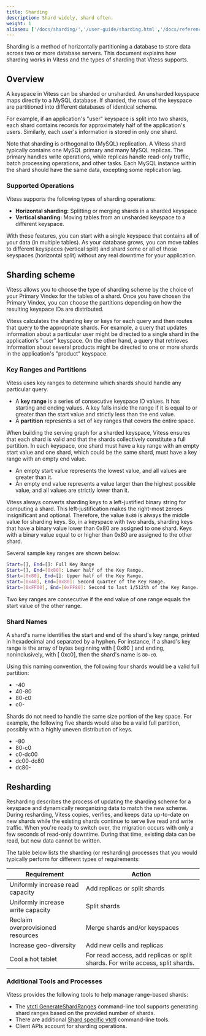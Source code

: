 ```yaml
---
title: Sharding
description: Shard widely, shard often.
weight: 1
aliases: ['/docs/sharding/','/user-guide/sharding.html','/docs/reference/sharding/']
---
```


Sharding is a method of horizontally partitioning a database to store data across two or more database servers. This document explains how sharding works in Vitess and the types of sharding that Vitess supports.

## Overview

A keyspace in Vitess can be sharded or unsharded. An unsharded keyspace maps directly to a MySQL database. If sharded, the rows of the keyspace are partitioned into different databases of identical schema.

For example, if an application's "user" keyspace is split into two shards, each shard contains records for approximately half of the application's users. Similarly, each user's information is stored in only one shard.

Note that sharding is orthogonal to (MySQL) replication. A Vitess shard typically contains one MySQL primary and many MySQL replicas. The primary handles write operations, while replicas handle read-only traffic, batch processing operations, and other tasks. Each MySQL instance within the shard should have the same data, excepting some replication lag.

### Supported Operations

Vitess supports the following types of sharding operations:

* **Horizontal sharding:** Splitting or merging shards in a sharded keyspace
* **Vertical sharding:** Moving tables from an unsharded keyspace to
  a different keyspace.

With these features, you can start with a single keyspace that contains all of your data (in multiple tables). As your database grows, you can move tables to different keyspaces (vertical split) and shard some or all of those keyspaces (horizontal split) without any real downtime for your application.

## Sharding scheme

Vitess allows you to choose the type of sharding scheme by the choice of your Primary Vindex for the tables of a shard. Once you have chosen the Primary Vindex, you can choose the partitions depending on how the resulting keyspace IDs are distributed.

Vitess calculates the sharding key or keys for each query and then routes that query to the appropriate shards. For example, a query that updates information about a particular user might be directed to a single shard in the application's "user" keyspace. On the other hand, a query that retrieves information about several products might be directed to one or more shards in the application's "product" keyspace.

### Key Ranges and Partitions

Vitess uses key ranges to determine which shards should handle any particular query.

* A **key range** is a series of consecutive keyspace ID values. It has starting and ending values. A key falls inside the range if it is equal to or greater than the start value and strictly less than the end value.
* A **partition** represents a set of key ranges that covers the entire space.

When building the serving graph for a sharded keyspace, Vitess ensures that each shard is valid and that the shards collectively constitute a full partition. In each keyspace, one shard must have a key range with an empty start value and one shard, which could be the same shard, must have a key range with an empty end value.

* An empty start value represents the lowest value, and all values are greater than it.
* An empty end value represents a value larger than the highest possible value, and all values are strictly lower than it.

Vitess always converts sharding keys to a left-justified binary string for computing a shard. This left-justification makes the right-most zeroes insignificant and optional. Therefore, the value `0x80` is always the middle value for sharding keys. So, in a keyspace with two shards, sharding keys that have a binary value lower than 0x80 are assigned to one shard. Keys with a binary value equal to or higher than 0x80 are assigned to the other shard.

Several sample key ranges are shown below:

``` sh
Start=[], End=[]: Full Key Range
Start=[], End=[0x80]: Lower half of the Key Range.
Start=[0x80], End=[]: Upper half of the Key Range.
Start=[0x40], End=[0x80]: Second quarter of the Key Range.
Start=[0xFF00], End=[0xFF80]: Second to last 1/512th of the Key Range.
```

Two key ranges are consecutive if the end value of one range equals the start value of the other range.

### Shard Names

A shard's name identifies the start and end of the shard's key range, printed in hexadecimal and separated by a hyphen. For instance, if a shard's key range is the array of bytes beginning with [ 0x80 ] and ending, noninclusively, with [ 0xc0], then the shard's name is `80-c0`.

Using this naming convention, the following four shards would be a valid full partition:

* -40
* 40-80
* 80-c0
* c0-

Shards do not need to handle the same size portion of the key space. For example, the following five shards would also be a valid full partition, possibly with a highly uneven distribution of keys.

* -80
* 80-c0
* c0-dc00
* dc00-dc80
* dc80-

## Resharding

Resharding describes the process of updating the sharding scheme for a keyspace and dynamically reorganizing data to match the new scheme. During resharding, Vitess copies, verifies, and keeps data up-to-date on new shards while the existing shards continue to serve live read and write traffic. When you're ready to switch over, the migration occurs with only a few seconds of read-only downtime. During that time, existing data can be read, but new data cannot be written.

The table below lists the sharding (or resharding) processes that you would typically perform for different types of requirements:

Requirement | Action
----------- | ------
Uniformly increase read capacity | Add replicas or split shards
Uniformly increase write capacity | Split shards
Reclaim overprovisioned resources | Merge shards and/or keyspaces
Increase geo-diversity | Add new cells and replicas
Cool a hot tablet | For read access, add replicas or split shards. For write access, split shards.

### Additional Tools and Processes

Vitess provides the following tools to help manage range-based shards:

* The [vtctl GenerateShardRanges](../../../reference/programs/vtctl/shards/#generateshardranges) command-line tool supports generating shard ranges based on the provided number of shards.
* There are additional [Shard specific vtctl](../../../reference/programs/vtctl/shards) command-line tools. 
* Client APIs account for sharding operations.

